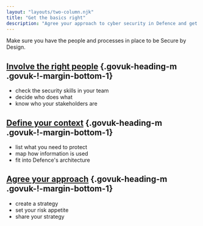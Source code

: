 ```yaml
---
layout: "layouts/two-column.njk"
title: "Get the basics right"
description: "Agree your approach to cyber security in Defence and get your team ready."
---
```


Make sure you have the people and processes in place to be Secure by Design.


## [Involve the right people](/secure-by-design/involve-the-right-people) {.govuk-heading-m .govuk-!-margin-bottom-1}

- check the security skills in your team
- decide who does what
- know who your stakeholders are

## [Define your context](/secure-by-design/define-your-context) {.govuk-heading-m .govuk-!-margin-bottom-1}

- list what you need to protect
- map how information is used
- fit into Defence's architecture 

## [Agree your approach](/secure-by-design/agree-your-approach) {.govuk-heading-m .govuk-!-margin-bottom-1}

- create a strategy
- set your risk appetite
- share your strategy


